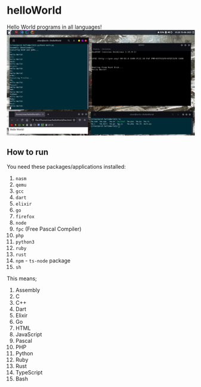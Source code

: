 # helloWorld
Hello World programs in all languages!
<img src="example.png"></img>

## How to run
You need these packages/applications installed:
1. `nasm`
2. `qemu`
3. `gcc`
4. `dart`
5. `elixir`
6. `go`
7. `firefox`
8. `node`
9. `fpc` (Free Pascal Compiler)
10. `php`
11. `python3`
12. `ruby`
13. `rust`
14. `npm` - `ts-node` package
15. `sh`

This means;
1. Assembly
2. C
3. C++
4. Dart
5. Elixir
6. Go
7. HTML
8. JavaScript
9. Pascal
10. PHP
11. Python
12. Ruby
13. Rust
14. TypeScript
15. Bash